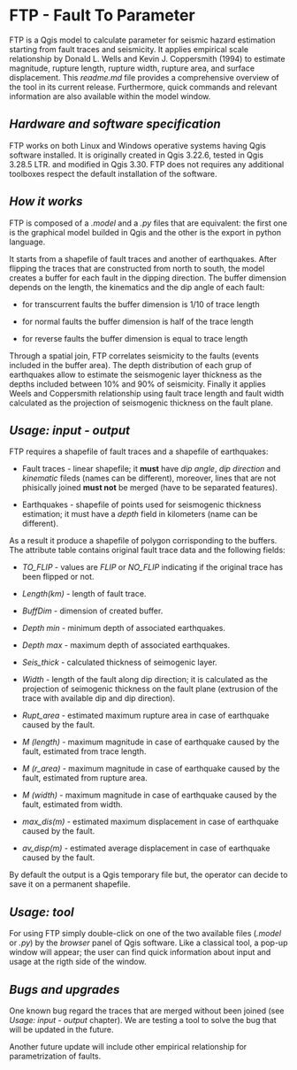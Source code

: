 # FTP - Fault To Parameter

FTP is a Qgis model to calculate parameter for seismic hazard estimation starting from fault traces and seismicity. It applies empirical scale relationship by Donald L. Wells and Kevin J. Coppersmith (1994) to estimate magnitude, rupture length, rupture width, rupture area, and surface displacement. This *readme.md* file provides a comprehensive overview of the tool in its current release. Furthermore, quick commands and relevant information are also available within the model window.

## *Hardware and software specification*

FTP works on both Linux and Windows operative systems having Qgis software installed. It is originally created in Qgis 3.22.6, tested in Qgis 3.28.5 LTR. and modified in Qgis 3.30. FTP does not requires any additional toolboxes respect the default installation of the software. 

## *How it works*

FTP is composed of a *.model* and a *.py* files that are equivalent: the first one is the graphical model builded in Qgis and the other is the export in python language.

It starts from a shapefile of fault traces and another of earthquakes. After flipping the traces that are constructed from north to south, the model creates a buffer for each fault in the dipping direction. The buffer dimension depends on the length, the kinematics and the dip angle of each fault:

- for transcurrent faults the buffer dimension is 1/10 of trace length

- for normal faults the buffer dimension is half of the trace length

- for reverse faults the buffer dimension is equal to trace length

Through a spatial join, FTP correlates seismicity to the faults (events included in the buffer area). The depth distribution of each grup of earthquakes allow to estimate the seismogenic layer thickness as the depths included between 10% and 90% of seismicity. Finally it applies Weels and Coppersmith relationship using fault trace length and fault width calculated as the projection of seismogenic thickness on the fault plane.

## *Usage: input - output*

FTP requires a shapefile of fault traces and a shapefile of earthquakes:

- Fault traces - linear shapefile; it **must** have *dip angle*, *dip direction* and *kinematic* fileds (names can be different), moreover, lines that are not phisically joined **must not** be merged (have to be separated features).

- Earthquakes - shapefile of points used for seismogenic thickness estimation; it must have a *depth* field in kilometers (name can be different).

As a result it produce a shapefile of polygon corrisponding to the buffers. The attribute table contains original fault trace data and the following fields:

- *TO_FLIP* - values are *FLIP* or *NO_FLIP* indicating if the original trace has been flipped or not.

- *Length(km)* - length of fault trace.

- *BuffDim* - dimension of created buffer.

- *Depth min* - minimum depth of associated earthquakes.

- *Depth max* - maximum depth of associated earthquakes.

- *Seis_thick* - calculated thickness of seimogenic layer.

- *Width* - length of the fault along dip direction; it is calculated as the projection of seimogenic thickness on the fault plane (extrusion of the trace with available dip and dip direction).

- *Rupt_area* - estimated maximum rupture area in case of earthquake caused by the fault.

- *M (length)* - maximum magnitude in case of earthquake caused by the fault, estimated from trace length.

- *M (r_area)* - maximum magnitude in case of earthquake caused by the fault, estimated from rupture area.

- *M (width)* - maximum magnitude in case of earthquake caused by the fault, estimated from width.

- *max_dis(m)* - estimated maximum displacement in case of earthquake caused by the fault.

- *av_disp(m)* - estimated average displacement in case of earthquake caused by the fault.

By default the output is a Qgis temporary file but, the operator can decide to save it on a permanent shapefile.

## *Usage: tool*

For using FTP simply double-click on one of the two available files (*.model* or *.py*) by the *browser* panel of Qgis software. Like a classical tool, a pop-up window will appear; the user can find quick information about input and usage at the rigth side of the window.

## *Bugs and upgrades*

One known bug regard the traces that are merged without been joined (see *Usage: input - output* chapter). We are testing a tool to solve the bug that will be updated in the future.

Another future update will include other empirical relationship for parametrization of faults.
